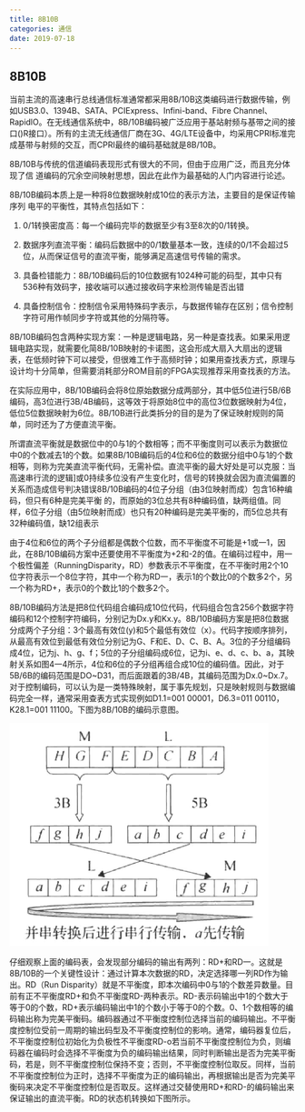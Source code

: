 ```yaml
---
title: 8B10B
categories: 通信
date: 2019-07-18 
---
```

## 8B10B 
当前主流的高速串行总线通信标准通常都采用8B/10B这类编码进行数据传输，例如USB3.0、1394B、SATA、PCIExpress、Infini-band、Fibre Channel、RapidlO。在无线通信系统中，8B/10B编码被广泛应用于基站射频与基带之间的接口()R接口）。所有的主流无线通信厂商在3G、4G/LTE设备中，均采用CPRI标准完成基带与射频的交互，而CPRI最终的编码基础就是8B/10B。

8B/10B与传统的信道编码表现形式有很大的不同，但由于应用广泛，而且充分体现了信
道编码的冗余空间映射思想，因此在此作为最基础的人门内容进行论述。

8B/10B编码本质上是一种将8位数据映射成10位的表示方法，主要目的是保证传输序列
电平的平衡性，其特点包括如下：


1. 0/1转换密度高：每一个编码完毕的数据至少有3至8次的0/1转换。


2. 数据序列直流平衡：编码后数据中的0/1数量基本一致，连续的0/1不会超过5位，从而保证信号的直流平衡，能够满足高速信号传输的需求。


3. 具备检错能力：8B/10B编码后的10位数据有1024种可能的码型，其中只有536种有效码字，接收端可以通过接收码字来检测传输是否出错


4. 具备控制信令：控制信令采用特殊码字表示，与数据传输存在区别；信令控制字符可用作帧同步字符或其他的分隔符等。
 
8B/10B编码包含两种实现方案：一种是逻辑电路，另一种是查找表。如果采用逻辑电路实现，就需要化简8B/10B映射的卡诺图，这会形成大扇入大扇出的逻辑表，在低频时钟下可以接受，但很难工作于高频时钟；如果用查找表方式，原理与设计均十分简单，但需要消耗部分ROM目前的FPGA实现推荐采用查找表的方法。

在实际应用中，8B/10B编码会将8位原始数据分成两部分，其中低5位进行5B/6B编码，高3位进行3B/4B编码，这等效于将原始8位中的高位3位数据映射为4位，低位5位数据映射为6位。8B/10B进行此类拆分的目的是为了保证映射规则的简单，同时还为了方便直流平衡。

所谓直流平衡就是数据位中的0与1的个数相等；而不平衡度则可以表示为数据位中0的个数减去1的个数。如果8B/10B编码后的4位和6位的数据分组中0与1的个数相等，则称为完美直流平衡代码，无需补偿。直流平衡的最大好处是可以克服：当高速串行流的逻辑]或0持续多位没有产生变化时，信号的转换就会因为直流偏置的关系而造成信号判决错误8B/10B编码的4位子分组（由3位映射而成）包含16种编码，但只有6种是完美平衡
的，而原始的3位总共有8种编码值，缺两组值。同样，6位子分组（由5位映射而成）也只有20种编码是完美平衡的，而5位总共有32种编码值，缺12组表示

由于4位和6位的两个子分组都是偶数个位数，而不平衡度不可能是+1或一1，因此，在8B/10B编码方案中还要使用不平衡度为+2和-2的值。在编码过程中，用一个极性偏差（RunningDisparity，RD）参数表示不平衡度，在不平衡时用2个10位字符表示一个8位字符，其中一个称为RD一，表示1的个数比0的个数多2个，另一个称为RD+，表示0的个数比1的个数多2个。

8B/10B编码方法是把8位代码组合编码成10位代码，代码组合包含256个数据字符编码和12个控制字符编码，分别记为Dx.y和Kx.y。8B/10B编码方案是把8位数据分成两个子分组：3个最高有效位(y)和5个最低有效位（x）。代码字按顺序排列，从最高有效位到最低有效位分别记为G、F和E、D、C、B、A。3位的子分组编码成4位，记为j、h、g、f；5位的子分组编码成6位，记为i、e、d、c、b、a，其映射关系如图4一4所示，4位和6位的子分组再组合成10位的编码值。因此，对于5B/6B的编码范围是DO~D31，而后面跟着的3B/4B，其编码范围为Dx.0~Dx.7。对于控制编码，可以认为是一类特殊映射，属于事先规划，只是映射规则与数据编码完全一样，通常采用查表方式实现例如D1.1=001 00001，D6.3=011 00110，K28.1=001 11100。下图为8B/10B的编码示意图。

![pic](https://raw.githubusercontent.com/njustzsqimq/njustzsqimq.github.io/master/_posts/images/8B10B_1.png)

仔细观察上面的编码表，会发现部分编码的输出有两列：RD+和RD一。这就是8B/10B的一个关键性设计：通过计算本次数据的RD，决定选择哪一列RD作为输出。RD（Run Disparity）就是不平衡度，即本次编码中0与1的个数差异数量。目前有正不平衡度RD+和负不平衡度RD-两种表示。RD-表示码输出中1的个数大于等于0的个数，RD+表示编码输出中1的个数小于等于0的个数。0、1个数相等的编码输出称为完美平衡码。编码器通过不平衡度控制位选择当前的编码输出。不平衡度控制位受前一周期的输出码型及不平衡度控制位的影响。通常，编码器复位后，不平衡度控制位初始化为负极性不平衡度RD-o若当前不平衡度控制位为负，则编码器在编码时会选择不平衡度为负的编码输出结果，同时判断输出是否为完美平衡码，若是，则不平衡度控制位保持不变；否则，不平衡度控制位取反。同样，当前不平衡度控制位为正时，选择不平衡度为正的编码输出，再根据输出是否为完美平衡码来决定不平衡度控制位是否取反。这样通过交替使用RD+和RD-的编码输出来保证输出的直流平衡。RD的状态机转换如下图所示。

